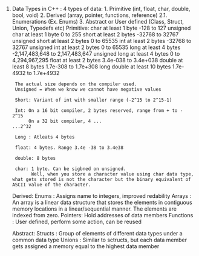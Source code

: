 1. Data Types in C++ : 
    4 types of data: 
        1. Primitive (int, float, char, double, bool, void)
        2. Derived (array, pointer, functions, reference)
        2.1. Enumerations (Ex. Enums)
        3. Abstract or User defined (Class, Struct, Union, Typedefs etc)
    Primitive: 
        char	        at least 1 byte	    -128 to 127
        unsigned char	at least 1 byte	    0 to 255
        short	        at least 2 bytes	-32768 to 32767
        unsigned short	at least 2 bytes	0 to 65535
        int	            at least 2 bytes	-32768 to 32767
        unsigned int	at least 2 bytes	0 to 65535
        long	        at least 4 bytes	-2,147,483,648 to 2,147,483,647
        unsigned long	at least 4 bytes	0 to 4,294,967,295
        float	        at least 2 bytes	3.4e-038 to 3.4e+038
        double	        at least 8 bytes	1.7e-308 to 1.7e+308
        long double	    at least 10 bytes	1.7e-4932 to 1.7e+4932

        The actual size depends on the compiler used. 
        Unsigned = When we know we cannot have negative values

        Short: Variant of int with smaller range (-2^15 to 2^15-1)

        Int: On a 16 bit compiler, 2 bytes reserved, range from + to - 2^15
             On a 32 bit compiler, 4 ...                            ...2^32
        
        Long : Atleats 4 bytes

        float: 4 bytes. Range 3.4e -38 to 3.4e38

        double: 8 bytes

        char: 1 byte. Can be sigbned on unsigned. 
              Well, when you store a character value using char data type, what gets stored is not the character but the binary equivalent of ASCII value of the character.

    Derived: 
        Enums   : Assigns name to integers, improved redability
        Arrays  : An array is a linear data structure that stores the elements in contiguous memory locations in a linear/sequential manner. The elements are indexed from zero. 
        Pointers: Hold addresses of data members
        Functions : User defined, perform some action, can be reused 


    Abstract: 
        Structs : Group of elements of different data types under a common data type
        Unions  : Similar to sctructs, but each data member gets assigned a memory equal to the highest data member


